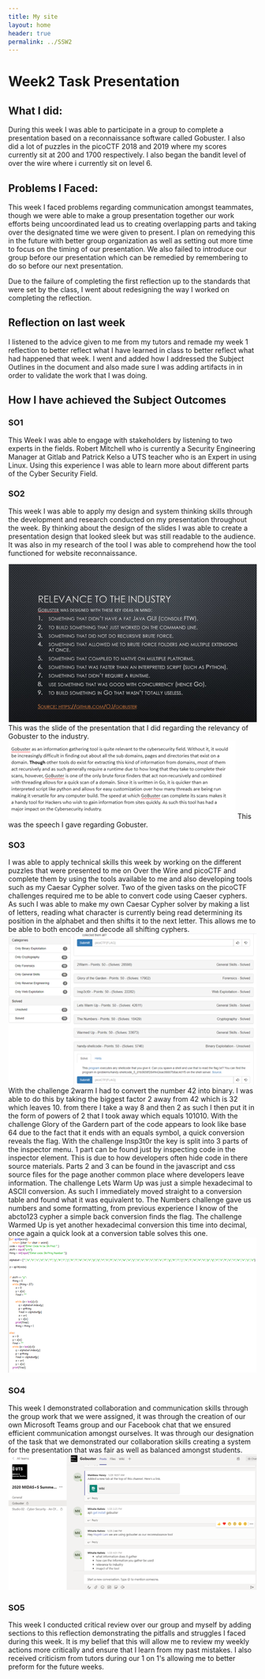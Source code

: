 ```yaml
---
title: My site
layout: home
header: true
permalink: ../SSW2
---
```



# Week2 Task Presentation


## What I did:
During this week I was able to participate in a group to complete a presentation based on a reconnaissance software called Gobuster. I also did a lot of puzzles in the picoCTF 2018 and 2019 where my scores currently sit at 200 and 1700 respectively. I also began the bandit level of over the wire where i currently sit on level 6.


 


## Problems I Faced:
This week I faced problems regarding communication amongst teammates, though we were able to make a group presentation together our work efforts being uncoordinated lead us to creating overlapping parts and taking over the designated time we were given to present. I plan on remedying this in the future with better group organization as well as setting out more time to focus on the timing of our presentation. We also failed to introduce our group before our presentation which can be remedied by remembering to do so before our next presentation.

Due to the failure of completing the first reflection up to the standards that were set by the class, I  went about redesigning the way I worked on completing the reflection.

## Reflection on last week
I listened to the advice given to me from my tutors and remade my week 1 reflection to better reflect what I have learned in class to better reflect what had happened that week. I went and added how I addressed the Subject Outlines in the document and also made sure I was adding artifacts in in order to validate the work that I was doing.

## How I have achieved the Subject Outcomes

### SO1
This Week I was able to engage with stakeholders by listening to two experts in the fields. Robert Mitchell who is currently a Security Engineering Manager at Gitlab and Patrick Kelso a UTS teacher who is an Expert in using Linux. Using this experience I was able to learn more about different parts of the Cyber Security Field.
### SO2
This week I was able to apply my design and system thinking skills through the development and research conducted on my presentation throughout the week. By thinking about the design of the slides I was able to create a presentation design that looked sleek but was still readable to the audience. It was also in my research of the tool I was able to comprehend how the tool functioned for website reconnaissance.

 ![Gobuster Presentation](/assets/Gobuster2.png) 
 This was the slide of the presentation that I did regarding the relevancy of Gobuster to the industry. 
 ![Gobuster Speech](/assets/Gobuster.png) 
 This was the speech I gave regarding Gobuster. 

### SO3 
 I was able to apply technical skills this week by working on the different puzzles that were presented to me on Over the Wire and picoCTF and complete them by using the tools available to me and also developing tools such as my Caesar Cypher solver. 
Two of the given tasks on the picoCTF challenges required me to be able to convert code using Caeser cyphers. As such I was able to make my own Caesar Cypher solver by making a list of letters, reading what character is currently being read determining its position in the alphabet and then shifts it to the next letter.  This allows me to be able to both encode and decode all shifting cyphers.
![Pico CTF challenges](/assets/picoCTF.png)  
With the challenge 2warm I had to convert the number 42 into binary. I was able to do this by taking the biggest factor 2 away from 42 which is 32 which leaves 10. from there I take a way 8 and then 2 as such I then put it in the form of powers of 2 that I took away which equals 101010.
With the challenge Glory of the Gardern part of the code appears to look like base 64 due to the fact that it ends with an equals symbol, a quick conversion reveals the flag.
With the challenge Insp3t0r the key is split into 3 parts of the inspector menu. 1 part can be found just by inspecting code in the inspector element. This is due to how developers often hide code in there source materials. Parts 2 and 3 can be found in the javascript and css source files for the page another common place where developers leave information.
The challenge Lets Warm Up was just a simple hexadecimal to ASCII conversion. As such I immediately moved straight to a conversion table and found what it was equivalent to.
The Numbers challenge gave us numbers and some formatting, from previous experience I know of the abcto123 cypher a simple back conversion finds the flag.
The challenge Warmed Up is yet another hexadecimal conversion this time into decimal, once again a quick look at a conversion table solves this one.
 ![Python](/assets/python1.png) 

### SO4 
This week I demonstrated collaboration and communication skills through the group work that we were assigned, it was through the creation of our own Microsoft Teams group and our Facebook chat that we ensured efficient communication amongst ourselves. It was through our designation of the task that we demonstrated our collaboration skills creating a system for the presentation that was fair as well as balanced amongst students. 
 ![Our Gobuster Group](/assets/Gobuster3.png) 

### SO5
This week I conducted critical review over our group and myself by adding sections to this reflection demonstrating the pitfalls and struggles I faced during this week. It is my belief that this will allow me to review my weekly actions more critically and ensure that I learn from my past mistakes. I also received criticism from tutors during our 1 on 1's allowing me to better preform for the future weeks.


